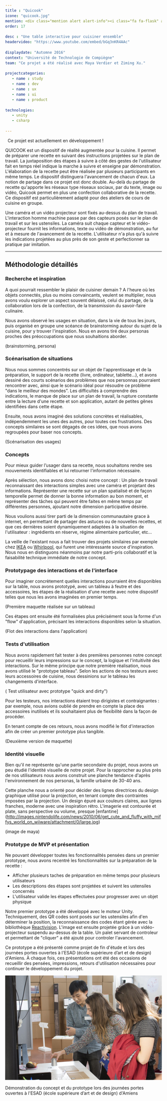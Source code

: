 ```yaml
---
title : "Quicook"
icone: "quicook.jpg"
mention: <div class="mention alert alert-info"><i class="fa fa-flask" aria-hidden="true"></i><span class="hidden-xs">&nbsp;Work in progress...</span></div>
order: 17

desc : "Une table interactive pour cuisiner ensemble"
headervideo: "https://www.youtube.com/embed/bGq3nKR4AAc"

displaydate: "Automne 2016"
context: "Université de Technologie de Compiègne"
team: "Ce projet a été réalisé avec Maya Verdier et Ziming Xu."

projectcategories:
   - name : study
   - name : dev
   - name : ux
   - name : ui
   - name : product

technologies:
   - unity
   - csharp

---
```


<div class="alert alert-info"><p><i class="fa fa-flask" aria-hidden="true"></i>
&nbsp; Ce projet est actuellement en développement !</p>
</div>

QUICOOK est un dispositif de réalité augmentée pour la cuisine. Il permet
de préparer une recette en suivant des instructions projetées sur le plan
de travail. La juxtaposition des étapes à suivre à côté des gestes de
l'utilisateur fait en temps réel indique la marche à suivre et enseigne
par démonstration. L'élaboration de la recette peut être réalisée par
plusieurs participants en même temps. Le dispositif distinguera l'avancement
de chacun d'eux. La notion de partage dans ce projet est donc double. Au-delà
du partage de recette qu'apporte les réseaux type réseaux sociaux, par du
texte, image ou vidéo, Quicook permet en plus une confection collaborative
de la recette. Ce dispositif est particulièrement adapté pour des ateliers
de cours de cuisine en groupe.

Une caméra et un vidéo projecteur sont fixés au-dessus du plan de travail.
L'interaction homme machine passe par des capteurs posés sur le plan de
travail et sur les ustensiles. La caméra suit chaque capteur et le vidéo-projecteur
fournit les informations, texte ou vidéo de démonstration, au fur et à
mesure de l'avancement de la recette. L'utilisateur n'a plus qu'à suivre
les indications projetées au plus près de son geste et perfectionner sa
pratique par imitation.

---

## Méthodologie détaillés

### Recherche et inspiration

A quoi pourrait ressembler le plaisir de cuisiner demain ? A l'heure où les
objets connectés, plus ou moins convaincants, veulent se multiplier, nous
avons voulu explorer un aspect souvent délaissé, celui du partage, de la
collaboration lors de la confection, de la transmission du savoir-faire
culinaire.

Nous avons observé les usages en situation, dans la vie de tous les jours, puis
organisé en groupe une scéance de brainstorming autour du sujet de la
cuisine, pour y trouver l'inspiration. Nous en avons tiré deux personas
proches des préoccupations que nous souhaitions aborder.

(brainstorming, persona)


### Scénarisation de situations

Nous nous sommes concentrés sur un objet de l'apprentissage et de la préparation,
le support de la recette (livre, ordinateur, tablette...), et avons dessiné des
courts scénarios des problèmes que nos personnas pourraient rencontrer avec, ainsi
que le scénario idéal pour résoudre ce problème "dans le meilleur des mondes".
Les difficultés à comprendre des indications, le manque de place sur un
plan de travail, la rupture constante entre la lecture d'une recette et son
application, autant de petites gênes identifiées dans cette étape.

Ensuite, nous avons imaginé des solutions concrètes et réalisables,
indépendemment les unes des autres, pour toutes ces frustrations. Des concepts
similaires se sont dégagés de ces idées, que nous avons regroupées pour
baser nos concepts.

(Scénarisation des usages)


### Concepts

Pour mieux guider l’usager dans sa recette, nous souhaitons rendre ses
mouvements identifiables et lui retourner l'information nécessaire.

Après sélection, nous avons donc choisi notre concept :
Un plan de travail reconnaissant des interactions simples avec une caméra
et projetant des informations. Représenter une recette
sur un plan spatialisé et de façon temporelle permet de donner la bonne
information au bon moment, et représenter des tâches
qui peuvent être faites en même temps par différentes personnes, ajoutant notre
dimension participative désirée.

Nous voulions aussi tirer parti de la dimension communautaire grace à internet, en
permettant de partager des astuces ou de nouvelles recettes, et que ces dernières
soient dynamiquement adaptées à la situation de l'utilisateur : ingrédients en
réserve, régime alimentaire particulier, etc...

La veille de l'existant nous a fait trouver des projets similaires par exemple
chez [IKEA](https://www.youtube.com/watch?v=qD60cBQOABY) ou
[Whirlpool](https://www.youtube.com/watch?v=rYiD8PBDpOk), qui furent une
intéressante source d'inspiration. Nous nous en distinguons néanmoins
par notre parti-pris collaboratif et la faisabilité technique immédiate
de notre concept.

### Prototypage des interactions et de l'interface

Pour imaginer concrètement quelles interactions pourraient être disponibles
sur la table, nous avons prototypé, avec un tableau à feutre et des accessoires,
les étapes de la réalisation d'une recette avec notre dispositif telles que nous
les avons imaginées en premier temps.

(Première maquette réalisée sur un tableau)

Ces étapes ont ensuite été formalisées plus précisément sous la forme d'un
"flow" d'application, précisant les interactions disponibles selon la situation.

(Flot des interactions dans l'application)

### Tests d'utilisation

Nous avons rapidement fait tester à des premières personnes notre concept pour
recueillir leurs impressions sur le concept, la logique et l'intuitivité des interactions.
Sur le même principe que notre première réalisation, nous avons utilisé le
"prototype tableau".
Selon les actions de nos testeurs avec leurs accessoires de cuisine,
nous dessinions sur le tableau les changements d'interface.

( Test utilisateur avec prototype "quick and dirty")

Pour les testeurs, nos interactions étaient trop dirigistes et contraignantes :
par exemple, nous avions oublié de prendre en compte la place des accessoires
inutilisés et ils souhaitaient plus de flexibilité dans la façon de procéder.

En tenant compte de ces retours, nous avons modifié le flot d'interaction
afin de créer un premier prototype plus tangible.

(Deuxième version de maquette)

### Identité visuelle

Bien qu'il ne représente qu'une partie secondaire du projet, nous avons un peu
étudié l'identité visuelle de notre projet. Pour la rapprocher au plus près
de nos utilisateurs nous avons construit une planche tendance d'après
l'environnement de nos personas, la famille urbaine de 30-40 ans.

Cette planche nous a orienté pour décider des lignes directrices du design
graphique utilisé pour la projection, en tenant compte des
contraintes imposées par la projection. Un design épuré aux couleurs claires,
aux lignes franches, moderne avec une inspiration rétro.
L'imagerie est contourée et plate, sans perspective ou volume, presque
[enfantine] (http://images.nintendolife.com/news/2010/06/get_cute_and_fluffy_with_miffys_world_on_wiiware/attachment/0/large.jpg)

(image de maya)

### Prototype de MVP et présentation

Ne pouvant développer toutes les fonctionnalités pensées dans un premier prototype,
nous avons recentré les fonctionnalités sur la préparation de la recette :

- Afficher plusieurs taches de préparation en même temps pour plusieurs utilisateurs
- Les descriptions des étapes sont projetées et suivent les ustensiles concernés
- L'utilisateur valide les étapes effectuées pour progresser avec un objet physique

Notre premier prototype a été développé avec le moteur Unity. Techniquement, des QR codes
sont posés sur les ustensiles afin d'en déterminer la position, la reconnaissance
des codes étant gérée avec la bibliothèque [Reactivision](http://reactivision.sourceforge.net/).
L'image est ensuite projetée grâce à un vidéo-projecteur suspendu au-dessus de
la table. Un palet servant de controleur et permettant de "cliquer" a été ajouté
pour controler l'avancement.

Ce prototype a été présenté comme projet de fin d'étude et lors des journées portes
ouvertes à l'ESAD (école supérieure d’art et de design) d'Amiens. À chaque fois, ces
présentations ont été des occasions de recueillir des pensées, impressions, retours
d'utilisation nécessaires pour continuer le développement du projet.

<div class="thumbnail">
      <img src="quicook/demo2.jpg" class="img-responsive" alt="Photo de Démonstration du prototype">
      <div class="caption">
        <p>Démonstration du concept et du prototype lors des journées portes ouvertes à l'ESAD (école supérieure d’art et de design) d'Amiens</p>
      </div>
</div>
